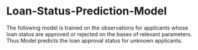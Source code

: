 # Loan-Status-Prediction-Model
The following model is trained on the observations for applicants whose loan status are approved or rejected on the bases of relevant parameters.
Thus Model predicts the loan approval status for unknown applicants.
